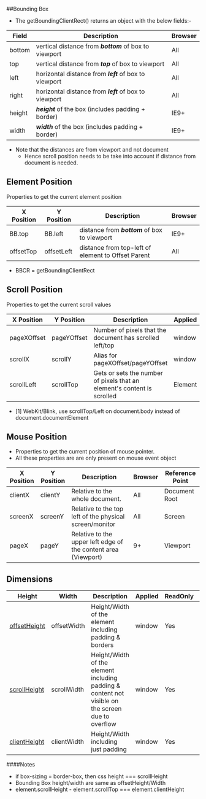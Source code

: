 ##Bounding Box
* The getBoundingClientRect() returns an object with the below fields:-

| Field | Description |Browser |
|-------|-------------|------------|
|bottom | vertical distance from ***bottom*** of box to viewport|All|
|top | vertical distance from ***top*** of box to viewport|All|
|left | horizontal distance from ***left*** of box to viewport|All|
|right | horizontal distance from ***left*** of box to viewport|All|
|height | ***height*** of the box (includes padding + border)|IE9+|
|width | ***width*** of the box (includes padding + border)|IE9+|

* Note that the distances are from viewport and not document
   * Hence scroll position needs to be take into account if distance from document is needed.

## Element Position
Properties to get the current element position

| X Position | Y Position  |Description |Browser    |
|------------|-------------|------------|-----------|
|BB.top      | BB.left     | distance from ***bottom*** of box to viewport|IE9+|
|offsetTop   | offsetLeft  | distance from top-left of element to Offset Parent|All|
* BBCR = getBoundingClientRect

## Scroll Position
Properties to get the current scroll values

| X Position | Y Position  |Description |Applied    |ReadOnly   |Browser    |
|------------|-------------|------------|-----------|-----------|-----------|
|pageXOffset | pageYOffset | Number of pixels that the document has scrolled left/top|window|Yes|IE9+|
|scrollX     | scrollY     | Alias for pageXOffset/pageYOffset|window|Yes|No IE|
|scrollLeft  | scrollTop   | Gets or sets the number of pixels that an element's content is scrolled|Element|Yes|IE9+,*[1]|
* [1] WebKit/Blink, use scrollTop/Left on document.body instead of document.documentElement

## Mouse Position
* Properties to get the current position of mouse pointer.
* All these properties are are only present on mouse event object

| X Position | Y Position  |Description |Browser    | Reference Point |
|------------|-------------|------------|-----------|-----------------|
|clientX     | clientY     | Relative to the whole document. |All| Document Root|
|screenX     | screenY     | Relative to the top left of the physical screen/monitor|All| Screen|
|pageX       | pageY       | Relative to the upper left edge of the content area (Viewport) |9+| Viewport|

## Dimensions
| Height      | Width       |Description  |Applied    |ReadOnly   |Browser    |
|-------------|--------------|------------|-----------|-----------|-----------|
|[offsetHeight](https://developer.mozilla.org/en-US/docs/Web/API/HTMLElement/offsetHeight) | offsetWidth | Height/Width of the element including padding & borders|window|Yes|IE7+|
|[scrollHeight](https://developer.mozilla.org/en-US/docs/Web/API/Element/scrollHeight) | scrollWidth |  Height/Width of the element including padding & content not visible on the screen due to overflow|window|Yes|IE9+|
|[clientHeight](https://developer.mozilla.org/en-US/docs/Web/API/Element/clientHeight) | clientWidth | Height/Width including just padding |window|Yes|IE9+|

####Notes
* if box-sizing = border-box, then css height === scrollHeight
* Bounding Box height/width are same as offsetHeight/Width
* element.scrollHeight - element.scrollTop === element.clientHeight



